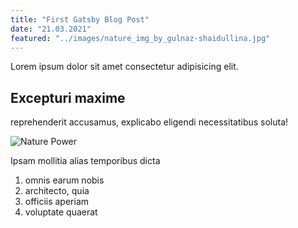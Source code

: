 ```yaml
---
title: "First Gatsby Blog Post"
date: "21.03.2021"
featured: "../images/nature_img_by_gulnaz-shaidullina.jpg"
---
```


Lorem ipsum dolor sit amet consectetur adipisicing elit.

## Excepturi maxime

reprehenderit accusamus, explicabo eligendi necessitatibus soluta!

![Nature Power](../images/nature_img_by_daniel-j-schwarz.jpg)

Ipsam mollitia alias temporibus dicta

1. omnis earum nobis
2. architecto, quia
3. officiis aperiam
4. voluptate quaerat